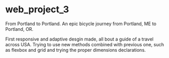 # web_project_3
From Portland to Portland. An epic bicycle journey from Portland, ME to Portland, OR.

First responsive and adaptive desgin made, all bout a guide of a travel across USA.
Trying to use new methods combined with previous one, such as flexbox and grid and trying the proper dimensions declarations.
